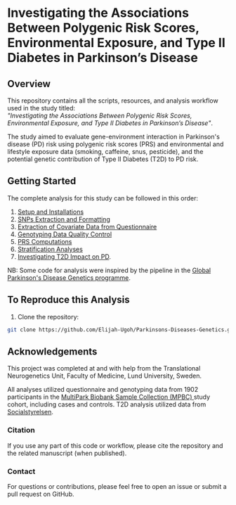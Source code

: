 # Investigating the Associations Between Polygenic Risk Scores, Environmental Exposure, and Type II Diabetes in Parkinson’s Disease

## Overview
This repository contains all the scripts, resources, and analysis workflow used in the study titled:  
*"Investigating the Associations Between Polygenic Risk Scores, Environmental Exposure, and Type II Diabetes in Parkinson’s Disease"*.

The study aimed to evaluate gene-environment interaction in Parkinson's disease (PD) risk using polygenic risk scores (PRS) and environmental and lifestyle exposure data (smoking, caffeine, snus, pesticide), and the potential genetic contribution of Type II Diabetes (T2D) to PD risk.



## Getting Started
The complete analysis for this study can be followed in this order:

1. [Setup and Installations](https://github.com/Elijah-Ugoh/Parkinsons-Diseases-Genetics/blob/main/1_Setup_and_Installations.md)
2. [SNPs Extraction and Formatting](https://github.com/Elijah-Ugoh/Parkinsons-Diseases-Genetics/blob/main/2_extract_90_risk_variants.md)
3. [Extraction of Covariate Data from Questionnaire](https://github.com/Elijah-Ugoh/Parkinsons-Diseases-Genetics/blob/main/3_creating_covariates.md)
4. [Genotyping Data Quality Control](https://github.com/Elijah-Ugoh/Parkinsons-Diseases-Genetics/blob/main/4_quality_control.md)
5. [PRS Computations](https://github.com/Elijah-Ugoh/Parkinsons-Diseases-Genetics/blob/main/5_PRS_Computation.md)
6. [Stratification Analyses](https://github.com/Elijah-Ugoh/Parkinsons-Diseases-Genetics/blob/main/6_stratification.md)
7. [Investigating T2D Impact on PD](https://github.com/Elijah-Ugoh/Parkinsons-Diseases-Genetics/blob/main/README.md).

NB: Some code for analysis were inspired by the pipeline in the [Global Parkinson's Disease Genetics programme](https://github.com/GP2-TNC-WG/GP2-Beginner-Bioinformatics-for-PD-Genetics/blob/master/README.md).

## To Reproduce this Analysis
1. Clone the repository:
```bash
git clone https://github.com/Elijah-Ugoh/Parkinsons-Diseases-Genetics.git
```
## Acknowledgements
This project was completed at and with help from the Translational Neurogenetics Unit, Faculty of Medicine, Lund University, Sweden.

All analyses utilized questionnaire and genotyping data from 1902 participants in the [MultiPark Biobank Sample Collection (MPBC) ](https://www.multipark.lu.se/infrastructures/biobank-platform) study cohort, including cases and controls. T2D analysis utilized data from [Socialstyrelsen](https://www.socialstyrelsen.se/en/statistics-and-data/registers/national-patient-register/).

### Citation
If you use any part of this code or workflow, please cite the repository and the related manuscript (when published).

### Contact
For questions or contributions, please feel free to open an issue or submit a pull request on GitHub.
